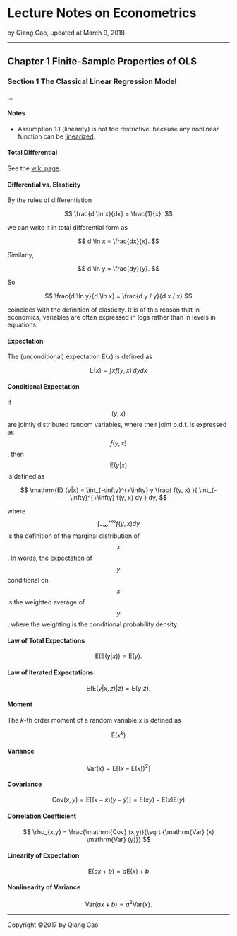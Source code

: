 # Lecture Notes on Econometrics

by Qiang Gao, updated at March 9, 2018

---

## Chapter 1 Finite-Sample Properties of OLS

### Section 1 The Classical Linear Regression Model

...

#### Notes

- Assumption 1.1 (linearity) is not too restrictive, because any nonlinear function can be [linearized](../supplements/taylor-linearization.md).

#### Total Differential

See the [wiki page](https://en.wikipedia.org/wiki/Differential_of_a_function#Differentials_in_several_variables).

#### Differential vs. Elasticity

By the rules of differentiation

$$
\frac{d \ln x}{dx} = \frac{1}{x},
$$

we can write it in total differential form as

$$
d \ln x = \frac{dx}{x}.
$$

Similarly,

$$
d \ln y = \frac{dy}{y}.
$$

So

$$
\frac{d \ln y}{d \ln x} = \frac{d y / y}{d x / x}
$$

coincides with the definition of elasticity. It is of this reason that
in economics, variables are often expressed in logs rather than in
levels in equations.

#### Expectation

The (unconditional) expectation $\mathrm{E}(x)$ is defined as

$$
\mathrm{E}(x) = \int x f(y, x) \, dy dx
$$

#### Conditional Expectation

If $$(y, x)$$ are jointly distributed random variables, where their joint p.d.f. is expressed as $$f(y, x)$$, then $$\mathrm{E} (y | x)$$ is defined
as

$$
\mathrm{E} (y|x) = \int_{-\infty}^{+\infty} y \frac{ f(y, x) }{ \int_{-\infty}^{+\infty} f(y, x) dy } dy,
$$

where $$\int_{-\infty}^{+\infty} f(y, x) dy$$ is the definition of the marginal distribution of $$x$$. In words, the expectation of $$y$$ conditional on $$x$$ is the weighted average of $$y$$, where the weighting is the conditional probability density.

#### Law of Total Expectations

$$
\mathrm{E} ( \mathrm{E} (y | x) ) = \mathrm{E} (y).
$$

#### Law of Iterated Expectations

$$
\mathrm{E} ( \mathrm{E} (y | x, z) | z ) = \mathrm{E} (y | z).
$$

#### Moment

The $k$-th order moment of a random variable $x$ is defined as

$$
\mathrm{E}(x^k)
$$

#### Variance

$$
\mathrm{Var}(x) = \mathrm{E} [ (x - \mathrm{E} (x))^2 ]
$$

#### Covariance

$$
\mathrm{Cov} (x, y) = \mathrm{E} [ (x - \bar x )( y - \bar y) ] =
\mathrm{E} (xy) - \mathrm{E}(x) \mathrm{E} (y)
$$

#### Correlation Coefficient

$$
\rho_{x,y} = \frac{\mathrm{Cov} (x,y)}{\sqrt {\mathrm{Var} (x) \mathrm{Var} (y)}}
$$

#### Linearity of Expectation

$$
\mathrm{E} (ax + b) = a \mathrm{E} (x) + b
$$

#### Nonlinearity of Variance

$$
\mathrm{Var} (ax + b) = a^2 \mathrm{Var} (x).
$$

---

Copyright ©2017 by Qiang Gao